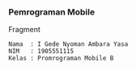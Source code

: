 ### Pemrograman Mobile
Fragment
```
Nama  : I Gede Nyoman Ambara Yasa
NIM   : 1905551115
Kelas : Promrograman Mobile B
```
